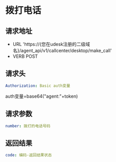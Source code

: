 拨打电话
====

请求地址
----
+ URL 'https://{您在udesk注册的二级域名}/agent_api/v1/callcenter/desktop/make_call'
+ VERB POST

请求头
----
```yaml
Authorization: Basic auth变量
```
auth变量=base64("agent:"+token)


请求参数
----
```yaml
number: 拨打的电话号码
```

返回结果
----
```yaml
code: 编码-返回结果状态
```


